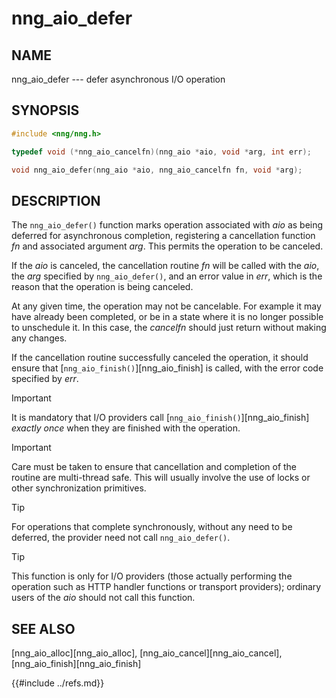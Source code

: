# nng_aio_defer

## NAME

nng_aio_defer --- defer asynchronous I/O operation

## SYNOPSIS

```c
#include <nng/nng.h>

typedef void (*nng_aio_cancelfn)(nng_aio *aio, void *arg, int err);

void nng_aio_defer(nng_aio *aio, nng_aio_cancelfn fn, void *arg);
```

## DESCRIPTION

The `nng_aio_defer()` function marks operation associated with _aio_ as
being deferred for asynchronous completion, registering a cancellation
function _fn_ and associated argument _arg_.
This permits the operation to be canceled.

If the _aio_ is canceled, the cancellation routine _fn_ will be called
with the _aio_, the _arg_ specified by `nng_aio_defer()`, and an error
value in _err_, which is the reason that the operation is being canceled.

At any given time, the operation may not be cancelable.
For example it may have already been
completed, or be in a state where it is no longer possible to unschedule it.
In this case, the _cancelfn_ should just return without making any changes.

If the cancellation routine successfully canceled the operation, it should
ensure that [`nng_aio_finish()`][nng_aio_finish] is called, with the
error code specified by _err_.

> [!IMPORTANT]
> It is mandatory that I/O providers call [`nng_aio_finish()`][nng_aio_finish] _*exactly once*_ when they are finished with the operation.

> [!IMPORTANT]
> Care must be taken to ensure that cancellation and completion of
> the routine are multi-thread safe. This will usually involve the use
> of locks or other synchronization primitives.

> [!TIP]
> For operations that complete synchronously, without any need to be
> deferred, the provider need not call `nng_aio_defer()`.

> [!TIP]
> This function is only for I/O providers (those actually performing
> the operation such as HTTP handler functions or transport providers); ordinary
> users of the _aio_ should not call this function.

## SEE ALSO

[nng_aio_alloc][nng_aio_alloc],
[nng_aio_cancel][nng_aio_cancel],
[nng_aio_finish][nng_aio_finish]

{{#include ../refs.md}}
